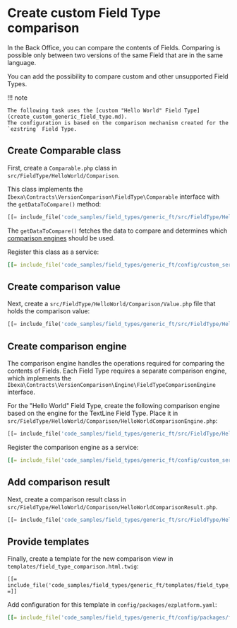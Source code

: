 # Create custom Field Type comparison

In the Back Office, you can compare the contents of Fields.
Comparing is possible only between two versions of the same Field that are in the same language.

You can add the possibility to compare custom and other unsupported Field Types.

!!! note

    The following task uses the [custom "Hello World" Field Type](create_custom_generic_field_type.md).
    The configuration is based on the comparison mechanism created for the `ezstring` Field Type.

## Create Comparable class

First, create a `Comparable.php` class in `src/FieldType/HelloWorld/Comparison`.

This class implements the `Ibexa\Contracts\VersionComparison\FieldType\Comparable` interface with the `getDataToCompare()` method:

``` php
[[= include_file('code_samples/field_types/generic_ft/src/FieldType/HelloWorld/Comparison/Comparable.php') =]]
```

The `getDataToCompare()` fetches the data to compare and determines which [comparison engines](#create-comparison-engine) should be used.

Register this class as a service:

``` yaml
[[= include_file('code_samples/field_types/generic_ft/config/custom_services.yaml', 0, 1) =]][[= include_file('code_samples/field_types/generic_ft/config/custom_services.yaml', 7, 10) =]]
```

## Create comparison value

Next, create a `src/FieldType/HelloWorld/Comparison/Value.php` file that holds the comparison value:

``` php
[[= include_file('code_samples/field_types/generic_ft/src/FieldType/HelloWorld/Comparison/Value.php') =]]
```

## Create comparison engine

The comparison engine handles the operations required for comparing the contents of Fields.
Each Field Type requires a separate comparison engine, which implements the `Ibexa\Contracts\VersionComparison\Engine\FieldTypeComparisonEngine` interface.

For the "Hello World" Field Type, create the following comparison engine based on the engine for the TextLine Field Type.
Place it in `src/FieldType/HelloWorld/Comparison/HelloWorldComparisonEngine.php`:

``` php
[[= include_file('code_samples/field_types/generic_ft/src/FieldType/HelloWorld/Comparison/HelloWorldComparisonEngine.php') =]]
```

Register the comparison engine as a service:

``` yaml
[[= include_file('code_samples/field_types/generic_ft/config/custom_services.yaml', 0, 1) =]][[= include_file('code_samples/field_types/generic_ft/config/custom_services.yaml', 11, 14) =]]
```

## Add comparison result

Next, create a comparison result class in `src/FieldType/HelloWorld/Comparison/HelloWorldComparisonResult.php`.

``` php
[[= include_file('code_samples/field_types/generic_ft/src/FieldType/HelloWorld/Comparison/HelloWorldComparisonResult.php') =]]
```

## Provide templates

Finally, create a template for the new comparison view in `templates/field_type_comparison.html.twig`:

``` html+twig
[[= include_file('code_samples/field_types/generic_ft/templates/field_type_comparison.html.twig') =]]
```

Add configuration for this template in `config/packages/ezplatform.yaml`:

```yaml
[[= include_file('code_samples/field_types/generic_ft/config/packages/field_templates.yaml', 0, 3) =]][[= include_file('code_samples/field_types/generic_ft/config/packages/field_templates.yaml', 5, 7) =]]
```
